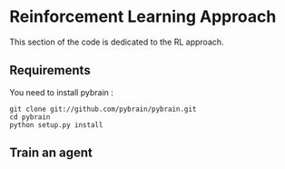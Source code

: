 # Reinforcement Learning Approach

This section of the code is dedicated to the RL approach.

## Requirements

You need to install pybrain :
```
git clone git://github.com/pybrain/pybrain.git
cd pybrain
python setup.py install
```

## Train an agent




##
